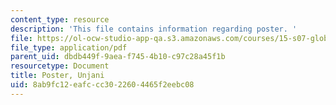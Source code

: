 ```yaml
---
content_type: resource
description: 'This file contains information regarding poster. '
file: https://ol-ocw-studio-app-qa.s3.amazonaws.com/courses/15-s07-globalhealth-lab-spring-2013/8ab9fc12eafccc3022604465f2eebc08_MIT15_S07S13_poster_unj.pdf
file_type: application/pdf
parent_uid: dbdb449f-9aea-f745-4b10-c97c28a45f1b
resourcetype: Document
title: Poster, Unjani
uid: 8ab9fc12-eafc-cc30-2260-4465f2eebc08
---
```

